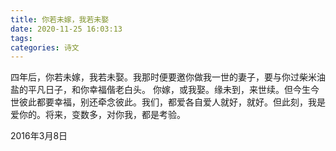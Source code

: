 ```yaml
---
title: 你若未嫁，我若未娶
date: 2020-11-25 16:03:13
tags:
categories: 诗文
---
```

四年后，你若未嫁，我若未娶。我那时便要邀你做我一世的妻子，要与你过柴米油盐的平凡日子，和你幸福偕老白头。 你嫁，或我娶。缘未到，来世续。但今生今世彼此都要幸福，别还牵念彼此。我们，都爱各自爱人就好，就好。但此刻，我是爱你的。将来，变数多，对你我，都是考验。

2016年3月8日
